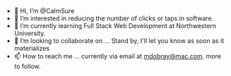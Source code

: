 - 👋 Hi, I’m @CalmSure
- 👀 I’m interested in reducing the number of clicks or taps in software.
- 🌱 I’m currently learning Full Stack Web Development at Northwestern University.
- 💞️ I’m looking to collaborate on ... Stand by, I'll let you know as soon as it materializes
- 📫 How to reach me ... currently via email at mdobray@mac.com. more to follow.

<!---
CalmSure/CalmSure is a ✨ special ✨ repository because its `README.md` (this file) appears on your GitHub profile.
You can click the Preview link to take a look at your changes.
--->
